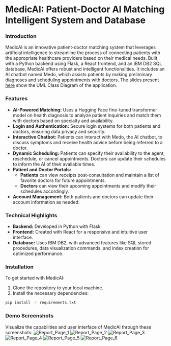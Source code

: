# MedicAI: Patient-Doctor AI Matching Intelligent System and Database

### Introduction
MedicAI is an innovative patient-doctor matching system that leverages artificial intelligence to streamline the process of connecting patients with the appropriate healthcare providers based on their medical needs. Built with a Python backend using Flask, a React frontend, and an IBM DB2 SQL database, MedicAI offers robust and intelligent functionalities. It includes an AI chatbot named Medo, which assists patients by making preliminary diagnoses and scheduling appointments with doctors. The slides present [here](https://github.com/Enzo2806/MedicAI/blob/main/Part3/Demo%20slides.pptx) show the UML Class Diagram of the application.

### Features
- **AI-Powered Matching:** Uses a Hugging Face fine-tuned transformer model on health diagnosis to analyze patient inquiries and match them with doctors based on specialty and availability.
- **Login and Authentication:** Secure login systems for both patients and doctors, ensuring data privacy and security.
- **Interactive Chatbot:** Patients can interact with Medo, the AI chatbot, to discuss symptoms and receive health advice before being referred to a doctor.
- **Dynamic Scheduling:** Patients can specify their availability to the agent, reschedule, or cancel appointments. Doctors can update their schedules to inform the AI of their available times.
- **Patient and Doctor Portals:**
  - **Patients** can view receipts post-consultation and maintain a list of favorite doctors for future appointments.
  - **Doctors** can view their upcoming appointments and modify their schedules accordingly.
- **Account Management:** Both patients and doctors can update their account information as needed.

### Technical Highlights
- **Backend:** Developed in Python with Flask.
- **Frontend:** Created with React for a responsive and intuitive user interface.
- **Database:** Uses IBM DB2, with advanced features like SQL stored procedures, data visualization commands, and index creation for optimized performance.

### Installation
To get started with MedicAI:
1. Clone the repository to your local machine.
2. Install the necessary dependencies:
 ```bash
 pip install -r requirements.txt
```
### Demo Screenshots
Visualize the capabilities and user interface of MedicAI through these screenshots:
![Report_Page_1](https://github.com/user-attachments/assets/27412242-8041-4aaf-afbf-de0c82e16b0f)
![Report_Page_2](https://github.com/user-attachments/assets/fc1fa463-8462-4682-8cad-19b3acb89753)
![Report_Page_3](https://github.com/user-attachments/assets/839068f6-392f-4448-b99b-c656d44a10ec)
![Report_Page_4](https://github.com/user-attachments/assets/4a3bd732-380e-4b90-9c90-87564c20a87d)
![Report_Page_5](https://github.com/user-attachments/assets/9bf386fb-7bd4-4218-ac6d-4122abe0382d)
![Report_Page_6](https://github.com/user-attachments/assets/7547c3c2-5a91-438b-80af-041dc5698fdd)

